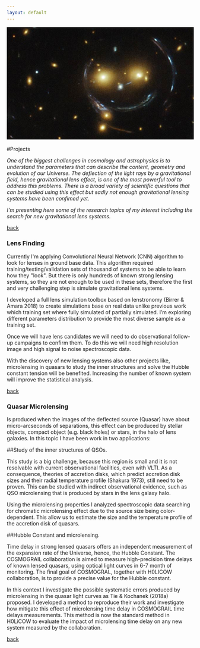 ```yaml
---
layout: default
---
```


![GitHub Logo](/images/lensing1.jpg)

#Projects

*One of the biggest challenges in cosmology and astrophysics is to understand the parameters that can describe the content, geometry and evolution of our Universe. The deflection of the light rays by a gravitational field, hence gravitational lens effect, is one of the most powerful tool to address this problems. There is a broad variety of scientific questions that can be studied using this effect but sadly not enough gravitational lensing systems have been confimed yet.*

*I'm presenting here some of the research topics of my interest including the search for new gravitational lens systems.*


[back](./)

### Lens Finding
Currently I'm applying Convolutional Neural Network (CNN) algorithm to look for lenses in ground base data. This algorithm required training/testing/validation sets of thousand of systems to be able to learn how they "look". But there is only hundreds of known strong lensing systems, so they are not enough to be used in these sets, therefore the first and very challenging step is simulate gravitational lens systems. 

I developed a full lens simulation toolbox based on lenstronomy (Birrer & Amara 2018) to create simulations base on real data unlike previous work which training set where fully simulated of partially simulated. I’m exploring different parameters distribution to provide the most diverse sample as a training set. 

Once we will have lens candidates we will need to do observational follow-up campaigns to confirm them. To do this we will need high resolution image and high signal to noise spectroscopic data.

With the discovery of new lensing systems also other projects like, microlensing in quasars to study the inner structures and solve the Hubble constant tension will be benefited. Increasing the number of known system will improve the statistical analysis.


[back](./)

### Quasar Microlensing
Is produced when the images of the deflected source (Quasar) have about micro-arcseconds of separations, this effect can be produced by stellar objects, compact object (e.g. black holes) or stars, in the halo of lens galaxies. In this topic I have been work in two applications: 

##Study of the inner structures of QSOs.

This study is a big challenge, because this region is small and it is not resolvable with current observational facilities, even with VLTI. As a consequence, theories of accretion disks, which predict accretion disk sizes and their radial temperature profile (Shakura 1973), still need to be proven. This can be studied with indirect observational evidence, such as QSO microlensing that is produced by stars in the lens galaxy halo.

Using the microlensing properties I analyzed spectroscopic data searching for chromatic microlensing effect due to the source size being color-dependent. This allow us to estimate the size and the temperature profile of the accretion disk of quasars.

##Hubble Constant and microlensing.

Time delay in strong lensed quasars offers an independent measurement of the expansion rate of the Universe, hence, the Hubble Constant. The COSMOGRAIL collaboration is aimed to measure high-precision time delays of known lensed quasars, using optical light curves in 6-7 month of monitoring. The final goal of COSMOGRAL, together with H0LICOW collaboration, is to provide a precise value for the Hubble constant. 

In this context I investigate the  possible systematic errors produced by microlensing in the quasar light curves as  Tie & Kochanek (2018a) proposed. I developed a method to reproduce their work and investigate how mitigate this effect of microlensing time delay in COSMOGRAIL time delays measurements. This method is now the standard method in H0LiCOW to evaluate the impact of microlensing time delay on any new system measured by the collaboration.




[back](./)

